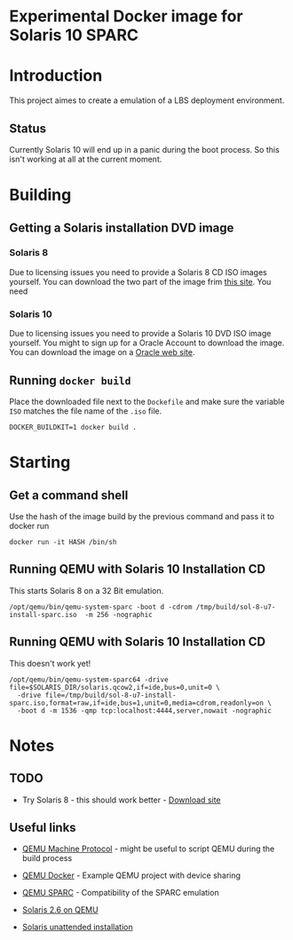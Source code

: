 Experimental Docker image for Solaris 10 SPARC
==============================================

# Introduction

This project aimes to create a emulation of a LBS deployment environment.

## Status

Currently Solaris 10 will end up in a panic during the boot process.
So this isn't working at all at the current moment. 

# Building

## Getting a Solaris installation DVD image

### Solaris 8

Due to licensing issues you need to provide a Solaris 8 CD ISO images yourself. You can download the two part 
of the image frim [this site](http://ftp.icm.edu.pl/packages/solaris-cd-pm/8/sparc/). You need

### Solaris 10

Due to licensing issues you need to provide a Solaris 10 DVD ISO image yourself. You might to sign up for a Oracle 
Account to download the image. You can download the image on a [Oracle web site](https://www.oracle.com/solaris/solaris10/downloads/solaris10-get-jsp-downloads.html).

## Running `docker build` 

Place the downloaded file next to the `Dockefile` and make sure the variable `ISO` matches the file name of the `.iso` file.

~~~~~~~~~~~~~~~~~~~~~~~~~~~~~~~~~~~~~~~~~~~~~~~~~~~~~~~~~~~~~~~~~~~~~~~~~~~~~~~~
DOCKER_BUILDKIT=1 docker build .
~~~~~~~~~~~~~~~~~~~~~~~~~~~~~~~~~~~~~~~~~~~~~~~~~~~~~~~~~~~~~~~~~~~~~~~~~~~~~~~~

# Starting

## Get a command shell

Use the hash of the image build by the previous command and pass it to docker run

~~~~~~~~~~~~~~~~~~~~~~~~~~~~~~~~~~~~~~~~~~~~~~~~~~~~~~~~~~~~~~~~~~~~~~~~~~~~~~~~
docker run -it HASH /bin/sh
~~~~~~~~~~~~~~~~~~~~~~~~~~~~~~~~~~~~~~~~~~~~~~~~~~~~~~~~~~~~~~~~~~~~~~~~~~~~~~~~

## Running QEMU with Solaris 10 Installation CD

This starts Solaris 8 on a 32 Bit emulation.

~~~~~~~~~~~~~~~~~~~~~~~~~~~~~~~~~~~~~~~~~~~~~~~~~~~~~~~~~~~~~~~~~~~~~~~~~~~~~~~~
/opt/qemu/bin/qemu-system-sparc -boot d -cdrom /tmp/build/sol-8-u7-install-sparc.iso  -m 256 -nographic
~~~~~~~~~~~~~~~~~~~~~~~~~~~~~~~~~~~~~~~~~~~~~~~~~~~~~~~~~~~~~~~~~~~~~~~~~~~~~~~~

## Running QEMU with Solaris 10 Installation CD

This doesn't work yet!

~~~~~~~~~~~~~~~~~~~~~~~~~~~~~~~~~~~~~~~~~~~~~~~~~~~~~~~~~~~~~~~~~~~~~~~~~~~~~~~~
/opt/qemu/bin/qemu-system-sparc64 -drive file=$SOLARIS_DIR/solaris.qcow2,if=ide,bus=0,unit=0 \
  -drive file=/tmp/build/sol-8-u7-install-sparc.iso,format=raw,if=ide,bus=1,unit=0,media=cdrom,readonly=on \
  -boot d -m 1536 -qmp tcp:localhost:4444,server,nowait -nographic
~~~~~~~~~~~~~~~~~~~~~~~~~~~~~~~~~~~~~~~~~~~~~~~~~~~~~~~~~~~~~~~~~~~~~~~~~~~~~~~~

# Notes

## TODO

  - Try Solaris 8 - this should work better - [Download site](http://ftp.icm.edu.pl/packages/solaris-cd-pm/8/sparc/)

## Useful links

  - [QEMU Machine Protocol](https://wiki.qemu.org/QMP) - might be useful to script QEMU during the build process
  
  - [QEMU Docker](https://github.com/joshkunz/qemu-docker) - Example QEMU project with device sharing
  
  - [QEMU SPARC](https://wiki.qemu.org/Documentation/Platforms/SPARC) - Compatibility of the SPARC emulation
  
  - [Solaris 2.6 on QEMU](https://brezular.com/2012/02/17/installation-solaris-2-6-sparc-on-qemu-part2-solaris-installation/)
  
  - [Solaris unattended installation](https://projects.theforeman.org/projects/foreman/wiki/Solaris_Unattended_installation)